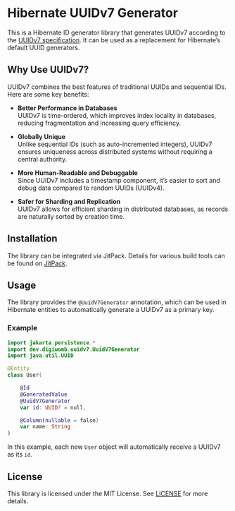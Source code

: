 # Hibernate UUIDv7 Generator

This is a Hibernate ID generator library that generates UUIDv7 according to the [UUIDv7 specification](https://datatracker.ietf.org/doc/html/rfc9562). It can be used as a replacement for Hibernate’s default UUID generators.

## Why Use UUIDv7?

UUIDv7 combines the best features of traditional UUIDs and sequential IDs. Here are some key benefits:

- **Better Performance in Databases**  
  UUIDv7 is time-ordered, which improves index locality in databases, reducing fragmentation and increasing query efficiency.
  
- **Globally Unique**  
  Unlike sequential IDs (such as auto-incremented integers), UUIDv7 ensures uniqueness across distributed systems without requiring a central authority.
  
- **More Human-Readable and Debuggable**  
  Since UUIDv7 includes a timestamp component, it’s easier to sort and debug data compared to random UUIDs (UUIDv4).
  
- **Safer for Sharding and Replication**  
  UUIDv7 allows for efficient sharding in distributed databases, as records are naturally sorted by creation time.

## Installation

The library can be integrated via JitPack. Details for various build tools can be found on [JitPack](https://jitpack.io/#digiwomb/hibernate-uuid-v7-generator).

## Usage

The library provides the `@UuidV7Generator` annotation, which can be used in Hibernate entities to automatically generate a UUIDv7 as a primary key.

### Example

```kotlin
import jakarta.persistence.*
import dev.digiwomb.uuidv7.UuidV7Generator
import java.util.UUID

@Entity
class User(

    @Id
    @GeneratedValue
    @UuidV7Generator
    var id: UUID? = null,

    @Column(nullable = false)
    var name: String
)
```

In this example, each new `User` object will automatically receive a UUIDv7 as its `id`.

## License

This library is licensed under the MIT License. See [LICENSE](https://github.com/digiwomb/hibernate-uuid-v7-generator/blob/main/LICENSE) for more details.
